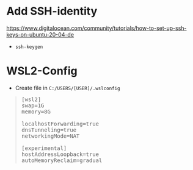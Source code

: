 # Add SSH-identity

https://www.digitalocean.com/community/tutorials/how-to-set-up-ssh-keys-on-ubuntu-20-04-de

- `ssh-keygen`

# WSL2-Config
- Create file in `C:/USERS/[USER]/.wslconfig`

> <pre>
>[wsl2]
>swap=1G
>memory=8G
>
>localhostForwarding=true
>dnsTunneling=true
>networkingMode=NAT
>
>[experimental]
>hostAddressLoopback=true
>autoMemoryReclaim=gradual
> </pre>


